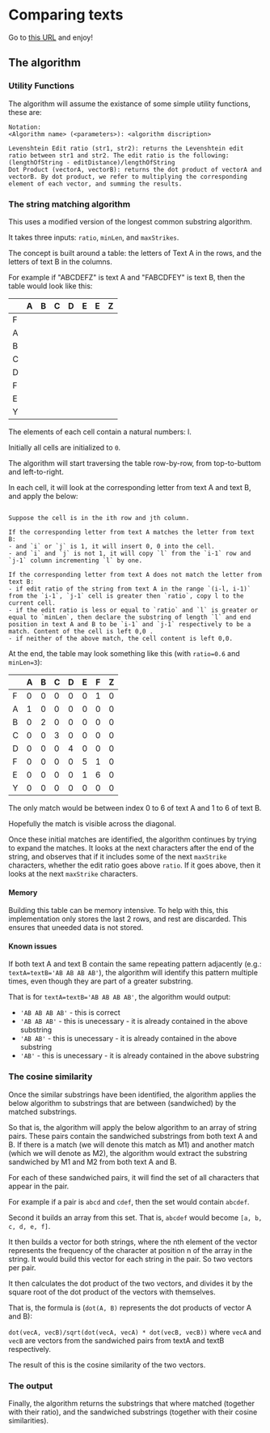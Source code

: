 # Comparing texts

Go to [this URL](https://mbs9.github.io/substr/run) and enjoy!

## The algorithm

### Utility Functions

The algorithm will assume the existance of some simple utility functions, these are:

```
Notation:
<Algorithm name> (<parameters>): <algorithm discription>

Levenshtein Edit ratio (str1, str2): returns the Levenshtein edit ratio between str1 and str2. The edit ratio is the following: (lengthOfString - editDistance)/lengthOfString
Dot Product (vectorA, vectorB): returns the dot product of vectorA and vectorB. By dot product, we refer to multiplying the corresponding element of each vector, and summing the results.
```

### The string matching algorithm

This uses a modified version of the longest common substring algorithm.

It takes three inputs: `ratio`, `minLen`, and `maxStrikes`.

The concept is built around a table: the letters of Text A in the rows, and the letters of text B in the columns.

For example if "ABCDEFZ" is text A and "FABCDFEY" is text B, then the table would look like this:

|   | A | B | C | D | E | E | Z |
|---|---|---|---|---|---|---|---|
| F |   |   |   |   |   |   |   |
| A |   |   |   |   |   |   |   |
| B |   |   |   |   |   |   |   |
| C |   |   |   |   |   |   |   |
| D |   |   |   |   |   |   |   |
| F |   |   |   |   |   |   |   |
| E |   |   |   |   |   |   |   |
| Y |   |   |   |   |   |   |   |

The elements of each cell contain a natural numbers: l.

Initially all cells are initialized to `0`.

The algorithm will start traversing the table row-by-row, from top-to-buttom and left-to-right.

In each cell, it will look at the corresponding letter from text A and text B, and apply the below:

```

Suppose the cell is in the ith row and jth column.

If the corresponding letter from text A matches the letter from text B:
- and `i` or `j` is 1, it will insert 0, 0 into the cell.
- and `i` and `j` is not 1, it will copy `l` from the `i-1` row and `j-1` column incrementing `l` by one.

If the corresponding letter from text A does not match the letter from text B:
- if edit ratio of the string from text A in the range `(i-l, i-1)` from the `i-1`, `j-1` cell is greater then `ratio`, copy l to the current cell.
- if the edit ratio is less or equal to `ratio` and `l` is greater or equal to `minLen`, then declare the substring of length `l` and end position in text A and B to be `i-1` and `j-1` respectively to be a match. Content of the cell is left 0,0 .
- if neither of the above match, the cell content is left 0,0.

```

At the end, the table may look something like this (with `ratio=0.6` and `minLen=3`):

|   | A | B | C | D | E | F | Z |
|---|---|---|---|---|---|---|---|
| F | 0 | 0 | 0 | 0 | 0 | 1 | 0 |
| A | 1 | 0 | 0 | 0 | 0 | 0 | 0 |
| B | 0 | 2 | 0 | 0 | 0 | 0 | 0 |
| C | 0 | 0 | 3 | 0 | 0 | 0 | 0 |
| D | 0 | 0 | 0 | 4 | 0 | 0 | 0 |
| F | 0 | 0 | 0 | 0 | 5 | 1 | 0 |
| E | 0 | 0 | 0 | 0 | 1 | 6 | 0 |
| Y | 0 | 0 | 0 | 0 | 0 | 0 | 0 |

The only match would be between index 0 to 6 of text A and 1 to 6 of text B.

Hopefully the match is visible across the diagonal.

Once these initial matches are identified, the algorithm continues by trying to expand the matches. It looks at the next characters after the end of the string, and observes that if it includes some of the next `maxStrike` characters, whether the  edit ratio goes above `ratio`. If it goes above, then it looks at the next `maxStrike` characters.

#### Memory

Building this table can be memory intensive. To help with this, this implementation only stores the last 2 rows, and rest are discarded. This ensures that uneeded data is not stored.

#### Known issues

If both text A and text B contain the same repeating pattern adjacently (e.g.: `textA=textB='AB AB AB AB'`), the algorithm will identify this pattern multiple times, even though they are part of a greater substring.

That is for `textA=textB='AB AB AB AB'`, the algorithm would output:
- `'AB AB AB AB'` - this is correct
- `'AB AB AB'` - this is unecessary - it is already contained in the above substring
- `'AB AB'` - this is unecessary - it is already contained in the above substring
- `'AB'` - this is unecessary - it is already contained in the above substring

### The cosine similarity

Once the similar substrings have been identified, the algorithm applies the below algorithm to substrings that are between (sandwiched) by the matched substrings.

So that is, the algorithm will apply the below algorithm to an array of string pairs. These pairs contain the sandwiched substrings from both text A and B. If there is a match (we will denote this match as M1) and another match (which we will denote as M2), the algorithm would extract the substring sandwiched by M1 and M2 from both text A and B.

For each of these sandwiched pairs, it will find the set of all characters that appear in the pair.

For example if a pair is `abcd` and `cdef`, then the set would contain `abcdef`.

Second it builds an array from this set. That is, `abcdef` would become `[a, b, c, d, e, f]`.

It then builds a vector for both strings, where the nth element of the vector represents the frequency of the character at position n of the array in the string. It would build this vector for each string in the pair. So two vectors per pair.

It then calculates the dot product of the two vectors, and divides it by the square root of the dot product of the vectors with themselves.

That is, the formula is (`dot(A, B)` represents the dot products of vector A and B):

`dot(vecA, vecB)/sqrt(dot(vecA, vecA) * dot(vecB, vecB))` where `vecA` and `vecB` are vectors from the sandwiched pairs from textA and textB respectively.

The result of this is the cosine similarity of the two vectors.

### The output

Finally, the algorithm returns the substrings that where matched (together with their ratio), and the sandwiched substrings (together with their cosine similarities).
